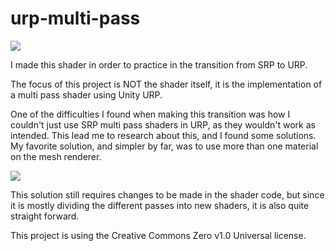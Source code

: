 # urp-multi-pass

![](https://i.imgur.com/9RbAbT4.png)

I made this shader in order to practice in the transition from SRP to URP.

The focus of this project is NOT the shader itself, it is the implementation of a multi pass shader using Unity URP.

One of the difficulties I found when making this transition was how I couldn't just use SRP multi pass shaders in URP, as they wouldn't work as intended.
This lead me to research about this, and I found some solutions. My favorite solution, and simpler by far, was to use more than one material on the mesh renderer.

![](https://i.imgur.com/z52z9Wu.png)

This solution still requires changes to be made in the shader code, but since it is mostly dividing the different passes into new shaders, it is also quite straight forward.

This project is using the Creative Commons Zero v1.0 Universal license.

